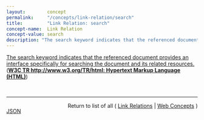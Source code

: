 ```yaml
---
layout:        concept
permalink:     "/concepts/link-relation/search"
title:         "Link Relation: search"
concept-name:  Link Relation
concept-value: search
description: "The search keyword indicates that the referenced document provides an interface specifically for searching the document and its related resources."
---
```


[The search keyword indicates that the referenced document provides an interface specifically for searching the document and its related resources.](https://www.w3.org/TR/html/links.html#link-type-search "Read documentation for Link Relation &#34;search&#34;") (**[W3C TR http://www.w3.org/TR/html: Hypertext Markup Language (HTML)](/specs/W3C/TR/html "This specification defines the 5th major version, second minor revision of the core language of the World Wide Web: the Hypertext Markup Language (HTML). In this version, new features continue to be introduced to help Web application authors, new elements continue to be introduced based on research into prevailing authoring practices, and special attention continues to be given to defining clear conformance criteria for user agents in an effort to improve interoperability.")**)

<br/>
<hr/>

<p style="float : left"><a href="./search.json" title="JSON representing this particular Web Concept value">JSON</a></p>
<p style="text-align: right">Return to list of all ( <a href="../link-relation/">Link Relations</a> | <a href="../">Web Concepts</a> )</p>
